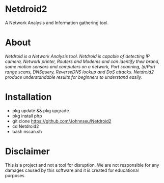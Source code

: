 # Netdroid2
A Network Analysis and Information gathering tool.
# About
*Netdroid is a Network Analysis tool. Netdroid is capable of detecting IP camera, Network printer, Routers and Modems and can identify their brand, some motion sensors and computers on a network, Port scanning, Ip/Port range scans, DNSquery, ReverseDNS lookup and DoS attacks. Netdroid2 produce understandable results for beginners to understand easily.*
# Installation
* pkg update && pkg upgrade
* pkg install php
* git clone https://github.com/Johnnseu/Netdroid2
* cd Netdroid2
* bash nscan.sh
# Disclaimer
This is a project and not a tool for disruption. We are not responsible for any damages caused by this software and it is created for educational purposes.
